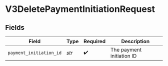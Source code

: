 # V3DeletePaymentInitiationRequest


## Fields

| Field                     | Type                      | Required                  | Description               |
| ------------------------- | ------------------------- | ------------------------- | ------------------------- |
| `payment_initiation_id`   | *str*                     | :heavy_check_mark:        | The payment initiation ID |